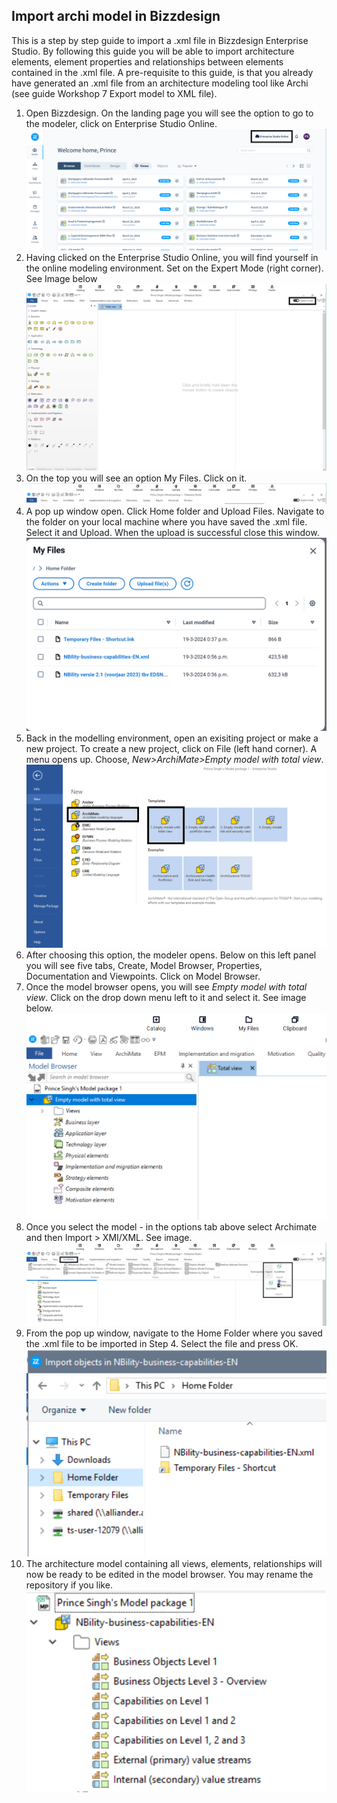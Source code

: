 ## Import archi model in Bizzdesign
This is a step by step guide to import a .xml file in Bizzdesign Enterprise Studio. By following this guide you will be able to import architecture elements, element properties and relationships between elements contained in the .xml file. A pre-requisite to this guide, is that you already have generated an .xml file from an architecture modeling tool like Archi (see guide Workshop 7 Export model to XML file). 

1.	Open Bizzdesign. On the landing page you will see the option to go to the modeler, click on Enterprise Studio Online. 
   ![coArchi-refresh-model](https://github.com/NBility-Model/.github/blob/main/images/Landing%20page%20BiZZdesign.png)
2. Having clicked on the Enterprise Studio Online, you will find yourself in the online modeling environment. Set on the Expert Mode (right corner). See Image below
   ![coArchi-refresh-model](https://github.com/NBility-Model/.github/blob/main/images/Modeler%20landing%20page.png)
3. On the top you will see an option My Files. Click on it.
 ![coArchi-refresh-model](https://github.com/NBility-Model/.github/blob/main/images/Home%20Folder%20option.png)
4. A pop up window open. Click Home folder and Upload Files. Navigate to the folder on your local machine where you have saved the .xml file. Select it and Upload. When the upload is successful close this window.
 ![coArchi-refresh-model](https://github.com/NBility-Model/.github/blob/main/images/My%20Files.png)
5.	Back in the modelling environment, open an exisiting project or make a new project. To create a new project, click on File (left hand corner). A menu opens up. Choose, _New>ArchiMate>Empty model with total view_.
   ![coArchi-refresh-model](https://github.com/NBility-Model/.github/blob/main/images/Creating%20an%20empty%20model%20with%20total%20view.png)
6. After choosing this option, the modeler opens. Below on this left panel you will see five tabs, Create, Model Browser, Properties, Documentation and Viewpoints. Click on Model Browser.
7. Once the model browser opens, you will see _Empty model with total view_. Click on the drop down menu left to it and select it. See image below.
   ![coArchi-refresh-model](https://github.com/NBility-Model/.github/blob/main/images/Empty%20model%20with%20total%20view.png)
8. Once you select the model - in the options tab above select Archimate and then Import > XMI/XML. See image.
   ![coArchi-refresh-model](https://github.com/NBility-Model/.github/blob/main/images/Import%20options.png)
9.	From the pop up window, navigate to the Home Folder where you saved the .xml file to be imported in Step 4. Select the file and press OK.
 ![coArchi-refresh-model](https://github.com/NBility-Model/.github/blob/main/images/Home%20Folder%20structure.png)
10.	The architecture model containing all views, elements, relationships will now be ready to be edited in the model browser. You may rename the repository if you like. 
 ![coArchi-refresh-model](https://github.com/NBility-Model/.github/blob/main/images/View%20original%20Model.png)





